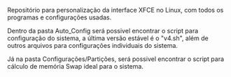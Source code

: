 Repositório para personalização da interface XFCE no Linux, com todos os programas e configurações usadas.

Dentro da pasta Auto_Config será possivel encontrar o script para configuração do sistema, a última versão estável é o "v4.sh", além de outros arquivos para configurações individuais do sistema.

Já na pasta Configurações/Partições, será possivel encontrar o script para cálculo de memória Swap ideal para o sistema.
